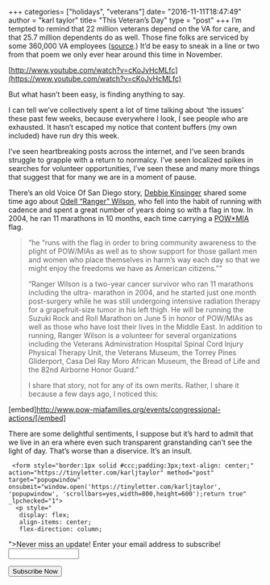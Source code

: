 +++
categories= ["holidays", "veterans"]
date= "2016-11-11T18:47:49"
author = "karl taylor"
title= "This Veteran’s Day"
type = "post"
+++
I’m tempted to remind that 22 million veterans depend on the VA for care, and that 25.7 million dependents do as well. Those fine folks are serviced by some 360,000 VA employees ([source](https://www.va.gov/budget/docs/summary/Fy2017-BudgetInBrief.pdf).) It’d be easy to sneak in a line or two from that poem we only ever hear around this time in November.

 [http://www.youtube.com/watch?v=cKoJvHcMLfc](https://www.youtube.com/watch?v=cKoJvHcMLfc)

 But what hasn’t been easy, is finding anything to say.

 I can tell we’ve collectively spent a lot of time talking about ‘the issues’ these past few weeks, because everywhere I look, I see people who are exhausted. It hasn’t escaped my notice that content buffers (my own included) have run dry this week.

 I’ve seen heartbreaking posts across the internet, and I’ve seen brands struggle to grapple with a return to normalcy. I’ve seen localized spikes in searches for volunteer opportunities, I’ve seen these and many more things that suggest that for many we are in a moment of pause.

 There’s an old Voice Of San Diego story, [Debbie Kinsinger](https://twitter.com/happydeb2) shared some time ago about [Odell “Ranger” Wilson](http://www.voiceofsandiego.org/topics/news/ranger-wilson-why-i-run/), who fell into the habit of running with cadence and spent a great number of years doing so with a flag in tow. In 2004, he ran 11 marathons in 10 months, each time carrying a [POW*MIA](http://www.pow-miafamilies.org/partners-and-supporters/you-can-help/) flag.


> “he “runs with the flag in order to bring community awareness to the plight of POW/MIAs as well as to show support for those gallant men and women who place themselves in harm’s way each day so that we might enjoy the freedoms we have as American citizens.””
>
>  
> “Ranger Wilson is a two-year cancer survivor who ran 11 marathons including the ultra- marathon in 2004, and he started just one month post-surgery while he was still undergoing intensive radiation therapy for a grapefruit-size tumor in his left thigh. He will be running the Suzuki Rock and Roll Marathon on June 5 in honor of POW/MIAs as well as those who have lost their lives in the Middle East. In addition to running, Ranger Wilson is a volunteer for several organizations including the Veterans Administration Hospital Spinal Cord Injury Physical Therapy Unit, the Veterans Museum, the Torrey Pines Gliderport, Casa Del Ray Moro African Museum, the Bread of Life and the 82nd Airborne Honor Guard.”
>
>  I share that story, not for any of its own merits. Rather, I share it because a few days ago, I noticed this:

 [embed]http://www.pow-miafamilies.org/events/congressional-actions/[/embed]

 There are some delightful sentiments, I suppose but it’s hard to admit that we live in an era where even such transparent granstanding can’t see the light of day. That’s worse than a diservice. It’s an insult.


     <form style="border:1px solid #ccc;padding:3px;text-align: center;" action="https://tinyletter.com/karljtaylor" method="post" target="popupwindow" onsubmit="window.open('https://tinyletter.com/karljtaylor', 'popupwindow', 'scrollbars=yes,width=800,height=600');return true" _lpchecked="1">
      <p style="
       display: flex;
       align-items: center;
       flex-direction: column;
   "><label for="tlemail">Never miss an update! Enter your email address to subscribe!</label>
        <input type="text" name="email" id="tlemail" style="
       width: 140px;
   "></p>
      <input type="hidden" value="1" name="embed"><input type="submit" value="Subscribe Now">
   </form>
